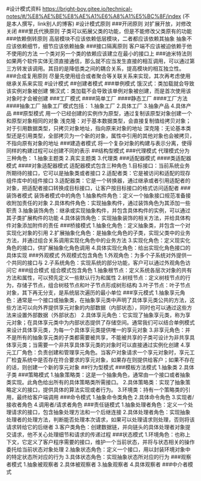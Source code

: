 #设计模式资料
https://bright-boy.gitee.io/technical-notes/#/%E8%AE%BE%E8%AE%A1%E6%A8%A1%E5%BC%8F/index
(不是本人撰写，link别人的博客)
#设计模式原则
###开闭原则
对扩展开放，对修改关闭
###里氏代换原则
子类可以拓展父类的功能，但是不能修改父类原有的功能
###依赖倒转原则
高层模块不应该依赖低层模块，二者都应该依赖其抽象
抽象不应该依赖细节，细节应该依赖抽象
###接口隔离原则
客户端不应该被迫依赖于他不使用的方法
一个类对另一个类的依赖应该建立在最小的接口上
###迪米特法则
如果两个软件实体无须直接通信，那么就不应当发生直接的相互调用，可以通过第三方转发该调用。其目的是降低类之间的耦合关系，提高模块的相互独立性。
###合成复用原则
尽量先使用组合或者聚合等关联关系来实现，其次再考虑使用继承关系来实现
#设计模式
##创建者模式
###单例模式
饿汉式：类加载就会导致该实例对象被创建
懒汉式：类加载不会导致该单例对象被创建，而是首次使用该对象时才会被创建
###工厂模式
####简单工厂
####静态工厂
####工厂方法
####抽象工厂
抽象工厂模式包括：
1.抽象工厂
2.具体工厂
3.抽象产品
4.具体产品
###原型模式
用一个已经创建的实例作为原型，通过复制该原型对象创建一个和原型对象相同的对象
浅克隆：对于基本数据类型，会直接复制值给拷贝对象；对于引用数据类型，只拷贝对象地址，指向原来对象的地址
深克隆：无论基本类型还是引用类型，全部拷贝为一个新的对象，属性中引用的其他对象也会被拷贝，不指向原有对象的地址
###建造者模式
将一个复杂对象的构建与表示分离，使得同样的构建过程可以创建不同的表示
##结构型模式
###代理模式
代理模式分为三种角色：
1.抽象主题类
2.真实主题类
3.代理类
###适配器模式
####类适配器模式
####对象适配器模式
适配器模式包含三种角色
1.目标接口：当前系统业务所期待的接口，它可以是抽象类或者接口
2.适配者类：它是被访问和适配的现存组件库中的组件接口
3.适配器类：它是一个转换器，通过继承或者引用适配者的对象，把适配者接口转换成目标接口，让客户按目标接口的格式访问适配者
###装饰者模式
装饰者模式中的角色
1.抽象构件角色：定义一个抽象接口规范准备接收附加责任的对象
2.具体构件角色：实现抽象构件，通过装饰角色为其添加一些职责
3.抽象装饰角色：继承或实现抽象构件，并包含具体构件的实例，可以通过其子类扩展构件的功能
4.具体装饰角色：实现抽象装饰的相关方法，并给具体构件对象添加附件的责任
###桥接模式
1.抽象化角色：定义抽象类，并包含一个对实现化对象的引用
2.扩展抽象化角色：是抽象化角色的子类，实现父类中的业务方法，并通过组合关系调用实现化角色中的业务方法
3.实现化角色：定义现实化角色的接口，供扩展抽象化角色调用
4.具体实现化角色：给出实现化角色接口的具体实现
###外观模式
外观模式包含角色
1.外观角色：为多个子系统对外提供一个共同的接口与
2.子系统角色：实现系统的部分功能，客户可以通过外观角色访问它
###组合模式
组合模式包含角色
1.抽象根节点：定义系统各层次对象的共有方法和属性，可以预先定义一些默认行为和属性
2.树枝节点：定义树枝节点的行为，存储子节点，组合树枝节点和叶子节点形成树形结构
3.叶子节点：叶子节点对象，其下再无分支，是系统层次遍历的最小单位
###享元模式
1.抽象享元角色：通常是一个接口或抽象类，在抽象享元类中声明了具体享元类公共的方法，这些方法可以向外界提供享元对象的内部数据（内部状态），同时也可以通过这些方法来设置外部数据（外部状态）
2.具体享元角色：它实现了抽象享元类，称为享元对象；在具体享元类中为内部状态提供了存储空间。通常我们可以结合单例模式来设计具体享元类，为每一个具体享元类提供唯一的享元对象
3.非享元角色：并不是所有的抽象享元类的子类都需要被共享，不能被共享的子类可设计为非共享具体享元类；当需要一个非共享具体享元类的对象时可以直接通过实例化创建
4.享元工厂角色：负责创建和管理享元角色。当客户对象请求一个享元对象时，享元工厂检査系统中是否存在符合要求的享元对象，如果存在则提供给客户；如果不存在的话，则创建一个新的享元对象
##行为型模式
###模板方法模式
1.抽象类
2.具体子类
###策略模式
1.抽象策略类：这是一个抽象角色，通常由一个接口或者抽象类实现。此角色给出所有的具体策略类所需接口。
2.具体策略类：实现了抽象策略定义的接口，提供具体的算法实现或者行为。
3.环境类：持有一个策略类的引用，最终给客户端调用
###命令模式
1.抽象命令类角色
2.具体命令角色
3.实现者/接收者角色
4.调用者/请求者角色
###责任链模式
1.抽象处理者角色：定义一个处理请求的接口，包含抽象处理方法和一个后继连接
2.具体处理者角色：实现抽象处理者的处理方法，判断能否处理本次请求，如果可以处理请求则处理，否则将该请求转给它的后继者
3.客户类角色：创建数据链，并向链头的具体处理者对象提交请求，他不关心处理细节和请求的传递过程
###状态模式
1.环境角色：也称上下文，它定义了客户程序需要的接口，维护一个当前状态，并将与状态相关的操作委托给当前状态对象处理
2.抽象状态角色：定义一个接口，用以封装环境对象中的特定状态所对应的行为
3.具体状态角色：实现抽象状态所对应的行为
###观察者模式
1.抽象被观察者
2.具体被观察者
3.抽象观察者
4.具体观察者
###中介者模式